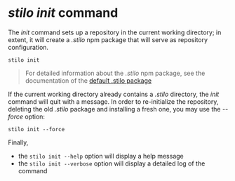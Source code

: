 
*stilo init* command
=============================================================================

The *init* command sets up a repository in the current working directory; in
extent, it will create a *.stilo* npm package that will serve as repository
configuration.

```
stilo init
```

>   For detailed information about the *.stilo* npm package, see the
>   documentation of the [default .stilo package](../package-template/README.md)

If the current working directory already contains a *.stilo* directory, the
*init* command will quit with a message. In order to re-initialize the repository,
deleting the old *.stilo* package and installing a fresh one, you may use the
*--force* option:

```
stilo init --force
```

Finally,
- the `stilo init --help` option will display a help message
- the `stilo init --verbose` option will display a detailed log of the command


